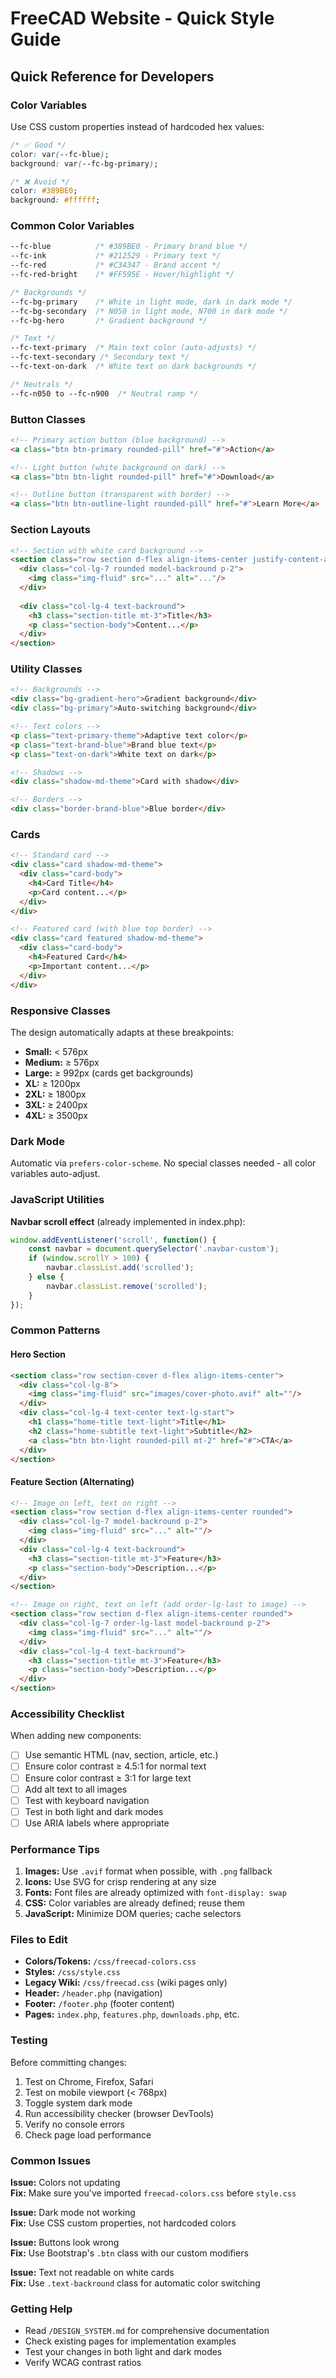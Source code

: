 # FreeCAD Website - Quick Style Guide

## Quick Reference for Developers

### Color Variables

Use CSS custom properties instead of hardcoded hex values:

```css
/* ✅ Good */
color: var(--fc-blue);
background: var(--fc-bg-primary);

/* ❌ Avoid */
color: #389BE0;
background: #ffffff;
```

### Common Color Variables

```css
--fc-blue          /* #389BE0 - Primary brand blue */
--fc-ink           /* #212529 - Primary text */
--fc-red           /* #C34347 - Brand accent */
--fc-red-bright    /* #FF595E - Hover/highlight */

/* Backgrounds */
--fc-bg-primary    /* White in light mode, dark in dark mode */
--fc-bg-secondary  /* N050 in light mode, N700 in dark mode */
--fc-bg-hero       /* Gradient background */

/* Text */
--fc-text-primary  /* Main text color (auto-adjusts) */
--fc-text-secondary /* Secondary text */
--fc-text-on-dark  /* White text on dark backgrounds */

/* Neutrals */
--fc-n050 to --fc-n900  /* Neutral ramp */
```

### Button Classes

```html
<!-- Primary action button (blue background) -->
<a class="btn btn-primary rounded-pill" href="#">Action</a>

<!-- Light button (white background on dark) -->
<a class="btn btn-light rounded-pill" href="#">Download</a>

<!-- Outline button (transparent with border) -->
<a class="btn btn-outline-light rounded-pill" href="#">Learn More</a>
```

### Section Layouts

```html
<!-- Section with white card background -->
<section class="row section d-flex align-items-center justify-content-around rounded">
  <div class="col-lg-7 rounded model-backround p-2">
    <img class="img-fluid" src="..." alt="..."/>
  </div>
  
  <div class="col-lg-4 text-backround">
    <h3 class="section-title mt-3">Title</h3>
    <p class="section-body">Content...</p>
  </div>
</section>
```

### Utility Classes

```html
<!-- Backgrounds -->
<div class="bg-gradient-hero">Gradient background</div>
<div class="bg-primary">Auto-switching background</div>

<!-- Text colors -->
<p class="text-primary-theme">Adaptive text color</p>
<p class="text-brand-blue">Brand blue text</p>
<p class="text-on-dark">White text on dark</p>

<!-- Shadows -->
<div class="shadow-md-theme">Card with shadow</div>

<!-- Borders -->
<div class="border-brand-blue">Blue border</div>
```

### Cards

```html
<!-- Standard card -->
<div class="card shadow-md-theme">
  <div class="card-body">
    <h4>Card Title</h4>
    <p>Card content...</p>
  </div>
</div>

<!-- Featured card (with blue top border) -->
<div class="card featured shadow-md-theme">
  <div class="card-body">
    <h4>Featured Card</h4>
    <p>Important content...</p>
  </div>
</div>
```

### Responsive Classes

The design automatically adapts at these breakpoints:

- **Small:** < 576px
- **Medium:** ≥ 576px
- **Large:** ≥ 992px (cards get backgrounds)
- **XL:** ≥ 1200px
- **2XL:** ≥ 1800px
- **3XL:** ≥ 2400px
- **4XL:** ≥ 3500px

### Dark Mode

Automatic via `prefers-color-scheme`. No special classes needed - all color variables auto-adjust.

### JavaScript Utilities

**Navbar scroll effect** (already implemented in index.php):
```javascript
window.addEventListener('scroll', function() {
    const navbar = document.querySelector('.navbar-custom');
    if (window.scrollY > 100) {
        navbar.classList.add('scrolled');
    } else {
        navbar.classList.remove('scrolled');
    }
});
```

### Common Patterns

#### Hero Section
```html
<section class="row section-cover d-flex align-items-center">
  <div class="col-lg-8">
    <img class="img-fluid" src="images/cover-photo.avif" alt=""/>
  </div>
  <div class="col-lg-4 text-center text-lg-start">
    <h1 class="home-title text-light">Title</h1>
    <h2 class="home-subtitle text-light">Subtitle</h2>
    <a class="btn btn-light rounded-pill mt-2" href="#">CTA</a>
  </div>
</section>
```

#### Feature Section (Alternating)
```html
<!-- Image on left, text on right -->
<section class="row section d-flex align-items-center rounded">
  <div class="col-lg-7 model-backround p-2">
    <img class="img-fluid" src="..." alt=""/>
  </div>
  <div class="col-lg-4 text-backround">
    <h3 class="section-title mt-3">Feature</h3>
    <p class="section-body">Description...</p>
  </div>
</section>

<!-- Image on right, text on left (add order-lg-last to image) -->
<section class="row section d-flex align-items-center rounded">
  <div class="col-lg-7 order-lg-last model-backround p-2">
    <img class="img-fluid" src="..." alt=""/>
  </div>
  <div class="col-lg-4 text-backround">
    <h3 class="section-title mt-3">Feature</h3>
    <p class="section-body">Description...</p>
  </div>
</section>
```

### Accessibility Checklist

When adding new components:

- [ ] Use semantic HTML (nav, section, article, etc.)
- [ ] Ensure color contrast ≥ 4.5:1 for normal text
- [ ] Ensure color contrast ≥ 3:1 for large text
- [ ] Add alt text to all images
- [ ] Test with keyboard navigation
- [ ] Test in both light and dark modes
- [ ] Use ARIA labels where appropriate

### Performance Tips

1. **Images:** Use `.avif` format when possible, with `.png` fallback
2. **Icons:** Use SVG for crisp rendering at any size
3. **Fonts:** Font files are already optimized with `font-display: swap`
4. **CSS:** Color variables are already defined; reuse them
5. **JavaScript:** Minimize DOM queries; cache selectors

### Files to Edit

- **Colors/Tokens:** `/css/freecad-colors.css`
- **Styles:** `/css/style.css`
- **Legacy Wiki:** `/css/freecad.css` (wiki pages only)
- **Header:** `/header.php` (navigation)
- **Footer:** `/footer.php` (footer content)
- **Pages:** `index.php`, `features.php`, `downloads.php`, etc.

### Testing

Before committing changes:

1. Test on Chrome, Firefox, Safari
2. Test on mobile viewport (< 768px)
3. Toggle system dark mode
4. Run accessibility checker (browser DevTools)
5. Verify no console errors
6. Check page load performance

### Common Issues

**Issue:** Colors not updating  
**Fix:** Make sure you've imported `freecad-colors.css` before `style.css`

**Issue:** Dark mode not working  
**Fix:** Use CSS custom properties, not hardcoded colors

**Issue:** Buttons look wrong  
**Fix:** Use Bootstrap's `.btn` class with our custom modifiers

**Issue:** Text not readable on white cards  
**Fix:** Use `.text-backround` class for automatic color switching

### Getting Help

- Read `/DESIGN_SYSTEM.md` for comprehensive documentation
- Check existing pages for implementation examples
- Test your changes in both light and dark modes
- Verify WCAG contrast ratios
